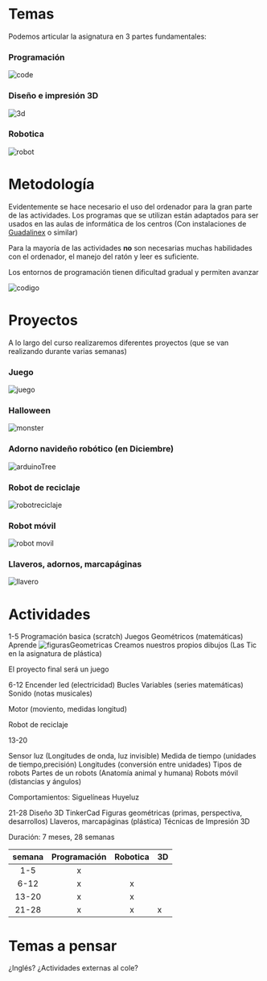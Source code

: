 # Temas

Podemos articular la asignatura en 3 partes fundamentales:

### Programación

![code](./images/codeorg.png)

### Diseño e impresión 3D

![3d](./images/3D_design.png)

### Robotica

![robot](./images/robot.png)


# Metodología

Evidentemente se hace necesario el uso del ordenador para la gran parte de las actividades. Los programas que se utilizan están adaptados para ser usados en las aulas de informática de los centros (Con instalaciones de [Guadalinex](http://www.guadalinex.org/) o similar)

Para la mayoría de las actividades **no** son necesarias muchas habilidades con el ordenador, el manejo del ratón y leer es suficiente.

Los entornos de programación tienen dificultad gradual y permiten avanzar 

![codigo](./images/codigo.png)

# Proyectos

A lo largo del curso realizaremos diferentes proyectos (que se van realizando durante varias semanas)

### Juego

![juego](http://www.stemulate.org/wp-content/uploads/2013/03/ScratchPiEstimation.png)

### Halloween 

![monster](http://cmuems.com/2012/a/files/2012/11/8147392151_12b24c3f12_h.jpg)

### Adorno navideño robótico (en Diciembre)

![arduinoTree](http://www.makeuseof.com/wp-content/uploads/2011/12/an-arduino-project-how-to-make-flashy-christmas-lights-ornaments.jpg)

### Robot de reciclaje

![robotreciclaje](./images/roboticaDIY.jpg)

### Robot móvil

![robot movil](./images/robot_movil.png)

### Llaveros, adornos, marcapáginas

![llavero](./images/nombre3D.png)

# Actividades

1-5 
Programación basica (scratch)
Juegos Geométricos (matemáticas)
Aprende
![figurasGeometricas](./imagenes/FigurasMatematicas.png)
Creamos nuestros propios dibujos (Las Tic en la asignatura de plástica)

El proyecto final será un juego 

6-12
Encender led (electricidad)
Bucles 
Variables (series matemáticas)
Sonido (notas musicales)

Motor	(moviento, medidas longitud)

Robot de reciclaje

13-20

Sensor luz (Longitudes de onda, luz invisible)
Medida de tiempo (unidades de tiempo,precisión)
Longitudes (conversión entre unidades)
Tipos de robots 
Partes de un robots (Anatomía animal y humana)
Robots móvil (distancias y ángulos)

Comportamientos:
	Siguelíneas
	Huyeluz

21-28 
Diseño 3D 
TinkerCad
	Figuras geométricas (primas, perspectiva, desarrollos)
	Llaveros, marcapáginas (plástica)
Técnicas de Impresión 3D




Duración: 7 meses, 28 semanas

|semana	|Programación|Robotica|3D|
|:---:|:---:|:---:|---|
| 1-5 | x |||
| 6-12 | x |x||
| 13-20 | x |x||
| 21-28 | x |x|x|



# Temas a pensar

¿Inglés?
¿Actividades externas al cole?

